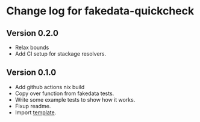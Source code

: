 # Change log for fakedata-quickcheck

## Version 0.2.0

- Relax bounds
- Add CI setup for stackage resolvers.

## Version 0.1.0

+ Add github actions nix build
+ Copy over function from fakedata tests.
+ Write some example tests to show how it works.
+ Fixup readme.
+ Import [template](https://github.com/jappeace/haskell-template-project).

